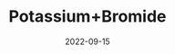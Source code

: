 ---
title: 'Potassium+Bromide'
date: '2022-09-15' 
metatag: '' 
inventory: '0' 
draft: false 
# meta description 
shortDescripton: ''
description: 'Chemical'
longdescription: ''
featured: True
# product Price
price: '50.0'
# Product Short Description
shortDescription: ''
productID: '239F921D-1F25-ED11-9968-005056B3A416'
type: 'products'
category: 'Chemical' 
thumnailproduct: 'https://aminsaddiquidawakhana.eralive.net/images/products/239F921D-1F25-ED11-9968-005056B3A4161.png' 
images:
  - image: 'images/products/239F921D-1F25-ED11-9968-005056B3A4161.png'  
Variants:
---